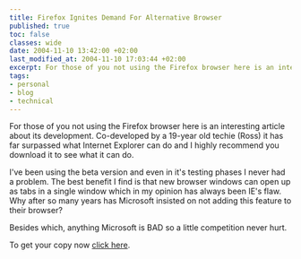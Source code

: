 ```yaml
---
title: Firefox Ignites Demand For Alternative Browser
published: true
toc: false
classes: wide
date: 2004-11-10 13:42:00 +02:00
last_modified_at: 2004-11-10 17:03:44 +02:00
excerpt: For those of you not using the Firefox browser here is an interesting article about its development. Co-developed by a 19-year old techie (Ross) it has far surpassed what Internet Explorer can do and I highly recommend you download it to see what it can do.
tags:
- personal
- blog
- technical
---
```

For those of you not using the Firefox browser here is an interesting article about its development. Co-developed by a 19-year old techie (Ross) it has far surpassed what Internet Explorer can do and I highly recommend you download it to see what it can do. 

I've been using the beta version and even in it's testing phases I never had a problem. The best benefit I find is that new browser windows can open up as tabs in a single window which in my opinion has always been IE's flaw. Why after so many years has Microsoft insisted on not adding this feature to their browser? 

Besides which, anything Microsoft is BAD so a little competition never hurt. 

To get your copy now <a href="http://www.mozilla.org/products/firefox/">click here</a>.
